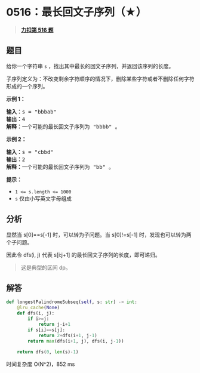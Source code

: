 # 0516：最长回文子序列（★）


> <u>**[力扣第 516 题](https://leetcode.cn/problems/longest-palindromic-subsequence/)**</u>

## 题目

<p>给你一个字符串 <code>s</code> ，找出其中最长的回文子序列，并返回该序列的长度。</p>

<p>子序列定义为：不改变剩余字符顺序的情况下，删除某些字符或者不删除任何字符形成的一个序列。</p>



<p><strong>示例 1：</strong></p>

<pre>
<strong>输入：</strong>s = "bbbab"
<strong>输出：</strong>4
<strong>解释：</strong>一个可能的最长回文子序列为 "bbbb" 。
</pre>

<p><strong>示例 2：</strong></p>

<pre>
<strong>输入：</strong>s = "cbbd"
<strong>输出：</strong>2
<strong>解释：</strong>一个可能的最长回文子序列为 "bb" 。
</pre>



<p><strong>提示：</strong></p>

<ul>
<li><code>1 <= s.length <= 1000</code></li>
<li><code>s</code> 仅由小写英文字母组成</li>
</ul>


## 分析

显然当 s[0]==s[-1] 时，可以转为子问题。当 s[0]!=s[-1] 时，发现也可以转为两个子问题。

因此令 dfs(i, j) 代表 s[i:j+1] 的最长回文子序列的长度，即可递归。

>这是典型的区间 dp。

## 解答

```python
def longestPalindromeSubseq(self, s: str) -> int:
    @lru_cache(None)
    def dfs(i, j):
        if i>=j:
            return j-i+1
        if s[i]==s[j]:
            return 2+dfs(i+1, j-1)
        return max(dfs(i+1, j), dfs(i, j-1))
    
    return dfs(0, len(s)-1)
```
时间复杂度 O(N^2)，852 ms

